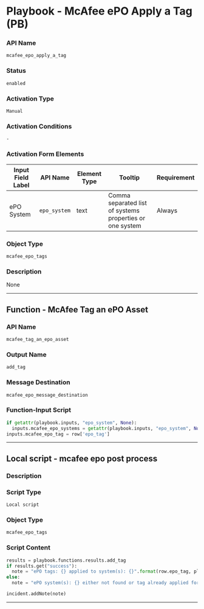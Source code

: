 <!--
    DO NOT MANUALLY EDIT THIS FILE
    THIS FILE IS AUTOMATICALLY GENERATED WITH resilient-sdk codegen
    Generated with resilient-sdk v51.0.0.2.575
-->

# Playbook - McAfee ePO Apply a Tag (PB)

### API Name
`mcafee_epo_apply_a_tag`

### Status
`enabled`

### Activation Type
`Manual`

### Activation Conditions
`-`

### Activation Form Elements
| Input Field Label | API Name | Element Type | Tooltip | Requirement |
| ----------------- | -------- | ------------ | ------- | ----------- |
| ePO System | `epo_system` | text | Comma separated list of systems properties or one system | Always |

### Object Type
`mcafee_epo_tags`

### Description
None


---
## Function - McAfee Tag an ePO Asset

### API Name
`mcafee_tag_an_epo_asset`

### Output Name
`add_tag`

### Message Destination
`mcafee_epo_message_destination`

### Function-Input Script
```python
if getattr(playbook.inputs, "epo_system", None):
  inputs.mcafee_epo_systems = getattr(playbook.inputs, "epo_system", None)
inputs.mcafee_epo_tag = row['epo_tag']
```

---

## Local script - mcafee epo post process

### Description


### Script Type
`Local script`

### Object Type
`mcafee_epo_tags`

### Script Content
```python
results = playbook.functions.results.add_tag
if results.get("success"):
  note = "ePO tags: {} applied to system(s): {}".format(row.epo_tag, playbook.inputs.epo_system)
else:
  note = "ePO system(s): {} either not found or tag already applied for tags: {}".format(playbook.inputs.epo_system, row.epo_tag)

incident.addNote(note)
```

---

